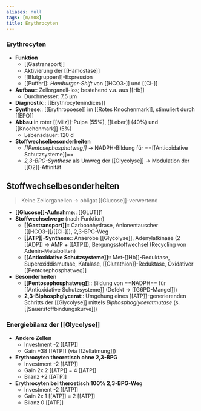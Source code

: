 ```yaml
---
aliases: null
tags: [m/m08]
title: Erythrocyten
---
```

### Erythrocyten
- **Funktion**
	- [[Gastransport]]
	- Aktivierung der [[Hämostase]]
	- [[Blutgruppen]]-Expression
	- [[Puffer]]: *Hamburger-Shift* von [[HCO3-]] und [[Cl-]]
- **Aufbau**:: Zellorganell-los; bestehend v.a. aus [[Hb]]
	- Durchmesser: 7,5 μm
- **Diagnostik**:: [[Erythrocytenindices]]
- **Synthese**:: [[Erythropoese]] im [[Rotes Knochenmark]], stimuliert durch [[EPO]]
- **Abbau** in roter [[Milz]]-Pulpa (55%), [[Leber]] (40%) und [[Knochenmark]] (5%)
	- Lebensdauer: 120 d
- **Stoffwechselbesonderheiten**
	- *[[Pentosephosphatweg]]* → NADPH-Bildung für ==[[Antioxidative Schutzsysteme]]==
	- *2,3-BPG-Synthese* als Umweg der [[Glycolyse]] → Modulation der [[O2]]-Affinität

## Stoffwechselbesonderheiten
> Keine Zellorganellen → obligat [[Glucose]]-verwertend
- **[[Glucose]]-Aufnahme**:: [[GLUT]]1
- **Stoffwechselwege** (nach Funktion)
	- **[[Gastransport]]**:: Carboanhydrase, Anionentauscher ([[HCO3-]]/[[Cl-]]), 2,3-BPG-Weg
	- **[[ATP]]-Synthese**:: Anaerobe [[Glycolyse]], Adenylatkinase (2 [[ADP]] → AMP + [[ATP]]), Bergungsstoffwechsel (Recycling von Adenin-Metaboliten)
	- **[[Antioxidative Schutzsysteme]]**:: Met-[[Hb]]-Reduktase, Superoxiddismutase, Katalase, [[Glutathion]]-Reduktase, Oxidativer [[Pentosephosphatweg]]
- **Besonderheiten**
	- **[[Pentosephosphatweg]]**:: Bildung von ==NADPH== für [[Antioxidative Schutzsysteme]] (Defekt → [[G6PD-Mangel]])
	- **2,3-Biphosphglycerat**:: Umgehung eines [[ATP]]-generierenden Schritts der [[Glycolyse]] mittels *Biphosphoglyceratmutase* (s. [[Sauerstoffbindungskurve]])


### Energiebilanz der [[Glycolyse]]
- **Andere Zellen**
	- Investment -2 [[ATP]]
    - Gain +38 [[ATP]] (via [[Zellatmung]])
- **Erythrocyten theoretisch ohne 2,3-BPG**
	- Investment -2 [[ATP]]
    - Gain 2x 2 [[ATP]] = 4 [[ATP]]
    - Bilanz +2 [[ATP]]
- **Erythrocyten bei theroetisch 100% 2,3-BPG-Weg**
    - Investment -2 [[ATP]]
    - Gain 2x 1 [[ATP]] = 2 [[ATP]]
    - Bilanz 0 [[ATP]]